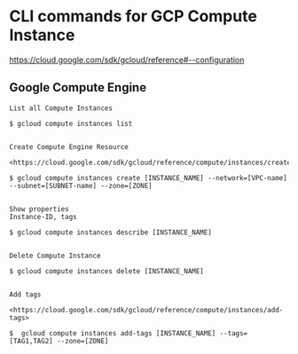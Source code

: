 # CLI commands for GCP Compute Instance

<https://cloud.google.com/sdk/gcloud/reference#--configuration>



## Google Compute Engine

``` cli
List all Compute Instances

$ gcloud compute instances list


Create Compute Engine Resource

<https://cloud.google.com/sdk/gcloud/reference/compute/instances/create>

$ gcloud compute instances create [INSTANCE_NAME] --network=[VPC-name] --subnet=[SUBNET-name] --zone=[ZONE]


Show properties
Instance-ID, tags

$ gcloud compute instances describe [INSTANCE_NAME]


Delete Compute Instance

$ gcloud compute instances delete [INSTANCE_NAME]


Add tags

<https://cloud.google.com/sdk/gcloud/reference/compute/instances/add-tags>

$  gcloud compute instances add-tags [INSTANCE_NAME] --tags=[TAG1,TAG2] --zone=[ZONE]
```

